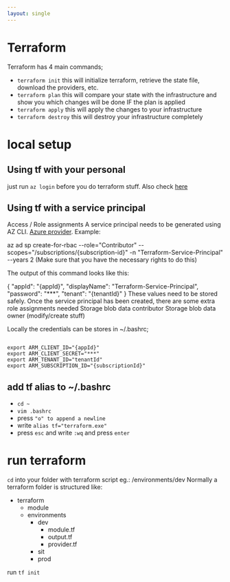 ```yaml
---
layout: single
---
```


# Terraform

Terraform has 4 main commands;

* ```terraform init```
this will initialize terraform, retrieve the state file, download the providers, etc.
* ```terraform plan```
this will compare your state with the infrastructure and show you which changes will be done IF the plan is applied
* ```terraform apply```
this will apply the changes to your infrastructure
* ```terraform destroy```
this will destroy your infrastructure completely

# local setup
## Using tf with your personal 
just run ```az login``` before you do terraform stuff. Also check [here](/tools-frameworks/azure-cli)

## Using tf with a service principal
Access / Role assignments
A service principal needs to be generated using AZ CLI. [Azure provider](https://registry.terraform.io/providers/hashicorp/azurerm/latest/docs/guides/azure_cli). Example:

az ad sp create-for-rbac --role="Contributor" --scopes="/subscriptions/{subscription-id}" -n "Terraform-Service-Principal" --years 2
(Make sure that you have the necessary rights to do this)

The output of this command looks like this:

{
"appId": "{appId}",
"displayName": "Terraform-Service-Principal",
"password": "***",
"tenant": "{tenantId}"
}
These values need to be stored safely.
Once the service principal has been created, there are some extra role assignments needed
Storage blob data contributor
Storage blob data owner (modify/create stuff)

Locally the credentials can be stores in ~/.bashrc;

````shell

export ARM_CLIENT_ID="{appId}"
export ARM_CLIENT_SECRET="***"
export ARM_TENANT_ID="tenantId"
export ARM_SUBSCRIPTION_ID="{subscriptionId}"
````

## add tf alias to ~/.bashrc

* ```cd ~```
* ```vim .bashrc```
* press ```"o" to append a newline ```
* write ```alias tf="terraform.exe"```
* press ```esc``` and write ```:wq``` and press ```enter```


# run terraform

````cd```` into your folder with terraform script eg.: /environments/dev
Normally a terraform folder is structured like:

* terraform
  * module
  * environments
    * dev
      * module.tf
      * output.tf
      * provider.tf
    * sit
    * prod

run ```tf init ```



